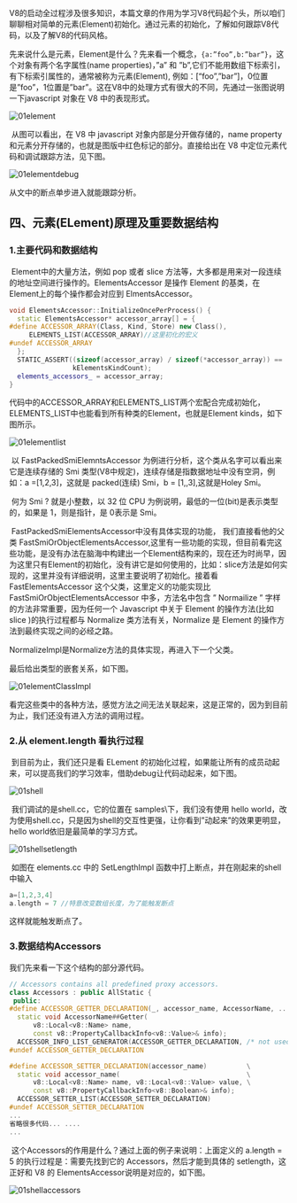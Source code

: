 ​		V8的启动全过程涉及很多知识，本篇文章的作用为学习V8代码起个头，所以咱们聊聊相对简单的元素(Element)初始化。通过元素的初始化，了解如何跟踪V8代码，以及了解V8的代码风格。

​		先来说什么是元素，Element是什么？先来看一个概念，`{a:”foo”,b:”bar”}`，这个对象有两个名字属性(name properties)，”a” 和 ”b”,它们不能用数组下标索引，有下标索引属性的，通常被称为元素(Element), 例如：[“foo”,”bar”]，0位置是”foo”，1位置是”bar”。这在V8中的处理方式有很大的不同，先通过一张图说明一下javascript 对象在 V8 中的表现形式。

![01element](./markdownimage/01element.jpg)

​		从图可以看出，在 V8 中 javascript 对象内部是分开做存储的，name property 和元素分开存储的，也就是图版中红色标记的部分。直接给出在 V8 中定位元素代码和调试跟踪方法，见下图。

![01elementdebug](./markdownimage/01elementdebug.png)

从文中的断点单步进入就能跟踪分析。



## 四、元素(ELement)原理及重要数据结构

### 1.主要代码和数据结构

​		Element中的大量方法，例如 pop 或者 slice 方法等，大多都是用来对一段连续的地址空间进行操作的。ElementsAccessor 是操作 Element 的基类，在Element上的每个操作都会对应到 ElmentsAccessor。

```C++
void ElementsAccessor::InitializeOncePerProcess() {
  static ElementsAccessor* accessor_array[] = {
#define ACCESSOR_ARRAY(Class, Kind, Store) new Class(),
     ELEMENTS_LIST(ACCESSOR_ARRAY)//这里初化的宏义
#undef ACCESSOR_ARRAY
  };
  STATIC_ASSERT((sizeof(accessor_array) / sizeof(*accessor_array)) ==
                kElementsKindCount);
  elements_accessors_ = accessor_array;
}
```

​		代码中的ACCESSOR_ARRAY和ELEMENTS_LIST两个宏配合完成初始化，ELEMENTS_LIST中也能看到所有种类的Element，也就是Element kinds，如下图所示。

![01elementlist](./markdownimage/01elementlist.png)

​		以 FastPackedSmiElemntsAccessor 为例进行分析，这个类从名字可以看出来它是连续存储的 Smi 类型(V8中规定)，连续存储是指数据地址中没有空洞，例如：a =[1,2,3]，这就是 packed(连续) Smi，b = [1,,3],这就是Holey Smi。

​		何为 Smi ? 就是小整数，以 32 位 CPU 为例说明，最低的一位(bit)是表示类型的，如果是 1，则是指针，是 0表示是 Smi。

​		FastPackedSmiElementsAccessor中没有具体实现的功能， 我们直接看他的父类 FastSmiOrObjectElementsAccessor,这里有一些功能的实现，但目前看完这些功能，是没有办法在脑海中构建出一个Element结构来的，现在还为时尚早，因为这里只有Element的初始化，没有讲它是如何使用的，比如：slice方法是如何实现的，这里并没有详细说明，这里主要说明了初始化。接着看 FastElementsAccessor 这个父类，这里定义的功能实现比 FastSmiOrObjectElementsAccessor 中多，方法名中包含 ” Normailize ” 字样的方法非常重要，因为任何一个 Javascript 中关于 Element 的操作方法(比如 slice )的执行过程都与 Normalize 类方法有关，Normalize 是 Element 的操作方法到最终实现之间的必经之路。

NormalizeImpl是Normalize方法的具体实现，再进入下一个父类。

最后给出类型的嵌套关系，如下图。

![01elementClassImpl](./markdownimage/01elementClassImpl.png)

​		看完这些类中的各种方法，感觉方法之间无法关联起来，这是正常的，因为到目前为止，我们还没有进入方法的调用过程。



### 2.从 element.length 看执行过程

​		到目前为止，我们还只是看 ELement 的初始化过程，如果能让所有的成员动起来，可以提高我们的学习效率，借助debug让代码动起来，如下图。

![01shell](./markdownimage/01shell.png)

​		我们调试的是shell.cc，它的位置在 samples\下，我们没有使用 hello world，改为使用shell.cc，只是因为shell的交互性更强，让你看到”动起来”的效果更明显，hello world依旧是最简单的学习方式。

![01shellsetlength](./markdownimage/01shellsetlength.png)

​		如图在 elements.cc 中的 SetLengthImpl 函数中打上断点，并在刚起来的shell中输入

```c++
a=[1,2,3,4]
a.length = 7 //特意改变数组长度，为了能触发断点
```

这样就能触发断点了。



### 3.数据结构Accessors

我们先来看一下这个结构的部分源代码。

```cpp
// Accessors contains all predefined proxy accessors.
class Accessors : public AllStatic {
 public:
#define ACCESSOR_GETTER_DECLARATION(_, accessor_name, AccessorName, ...) \
  static void AccessorName##Getter(                                      \
      v8::Local<v8::Name> name,                                          \
      const v8::PropertyCallbackInfo<v8::Value>& info);
  ACCESSOR_INFO_LIST_GENERATOR(ACCESSOR_GETTER_DECLARATION, /* not used */)
#undef ACCESSOR_GETTER_DECLARATION

#define ACCESSOR_SETTER_DECLARATION(accessor_name)          \
  static void accessor_name(                                \
      v8::Local<v8::Name> name, v8::Local<v8::Value> value, \
      const v8::PropertyCallbackInfo<v8::Boolean>& info);
  ACCESSOR_SETTER_LIST(ACCESSOR_SETTER_DECLARATION)
#undef ACCESSOR_SETTER_DECLARATION
...
省略很多代码... ....
...
```

​		这个Accessors的作用是什么？通过上面的例子来说明：上面定义的 a.length = 5 的执行过程是：需要先找到它的 Accessors，然后才能到具体的 setlength，这正好和 V8 的 ElementsAccessor说明是对应的，如下图。

![01shellaccessors](./markdownimage/01shellaccessors.png)







